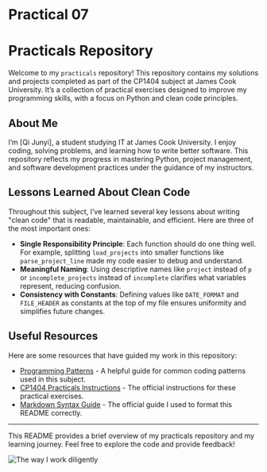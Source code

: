 # Practical 07
# Practicals Repository

Welcome to my `practicals` repository! This repository contains my solutions and projects completed as part of the CP1404 subject at James Cook University. It’s a collection of practical exercises designed to improve my programming skills, with a focus on Python and clean code principles.

## About Me

I’m [Qi Junyi], a student studying IT at James Cook University. I enjoy coding, solving problems, and learning how to write better software. This repository reflects my progress in mastering Python, project management, and software development practices under the guidance of my instructors.

## Lessons Learned About Clean Code

Throughout this subject, I’ve learned several key lessons about writing "clean code" that is readable, maintainable, and efficient. Here are three of the most important ones:

- **Single Responsibility Principle**: Each function should do one thing well. For example, splitting `load_projects` into smaller functions like `parse_project_line` made my code easier to debug and understand.
- **Meaningful Naming**: Using descriptive names like `project` instead of `p` or `incomplete_projects` instead of `incomplete` clarifies what variables represent, reducing confusion.
- **Consistency with Constants**: Defining values like `DATE_FORMAT` and `FILE_HEADER` as constants at the top of my file ensures uniformity and simplifies future changes.

## Useful Resources

Here are some resources that have guided my work in this repository:

- [Programming Patterns](https://github.com/CP1404/Starter/wiki/Programming-Patterns) - A helpful guide for common coding patterns used in this subject.
- [CP1404 Practicals Instructions](https://github.com/CP1404/Practicals) - The official instructions for these practical exercises.
- [Markdown Syntax Guide](https://daringfireball.net/projects/markdown/syntax) - The official guide I used to format this README correctly.

---
This README provides a brief overview of my practicals repository and my learning journey. Feel free to explore the code and provide feedback!

![The way I work diligently](https://i.imgur.com/AVaiZTJ.gif)